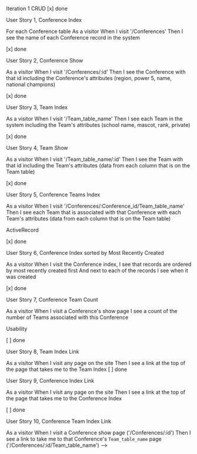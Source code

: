 Iteration 1
CRUD
[x] done

User Story 1, Conference Index 

For each Conference table
As a visitor
When I visit '/Conferences'
Then I see the name of each Conference record in the system

[x] done

User Story 2, Conference Show 

As a visitor
When I visit '/Conferences/:id'
Then I see the Conference with that id including the Conference's attributes
(region, power 5, name, national champions)

[x] done

User Story 3, Team Index 

As a visitor
When I visit '/Team_table_name'
Then I see each Team in the system including the Team's attributes
(school name, mascot, rank, private)

[x] done

User Story 4, Team Show 

As a visitor
When I visit '/Team_table_name/:id'
Then I see the Team with that id including the Team's attributes
(data from each column that is on the Team table)

[x] done

User Story 5, Conference Teams Index 

As a visitor
When I visit '/Conferences/:Conference_id/Team_table_name'
Then I see each Team that is associated with that Conference with each Team's attributes
(data from each column that is on the Team table)

ActiveRecord

[x] done

User Story 6, Conference Index sorted by Most Recently Created 

As a visitor
When I visit the Conference index,
I see that records are ordered by most recently created first
And next to each of the records I see when it was created

[x] done

User Story 7, Conference Team Count

As a visitor
When I visit a Conference's show page
I see a count of the number of Teams associated with this Conference

Usability

[ ] done

User Story 8, Team Index Link

As a visitor
When I visit any page on the site
Then I see a link at the top of the page that takes me to the Team Index
[ ] done

User Story 9, Conference Index Link

As a visitor
When I visit any page on the site
Then I see a link at the top of the page that takes me to the Conference Index

[ ] done

User Story 10, Conference Team Index Link

As a visitor
When I visit a Conference show page ('/Conferences/:id')
Then I see a link to take me to that Conference's `Team_table_name` page ('/Conferences/:id/Team_table_name') -->